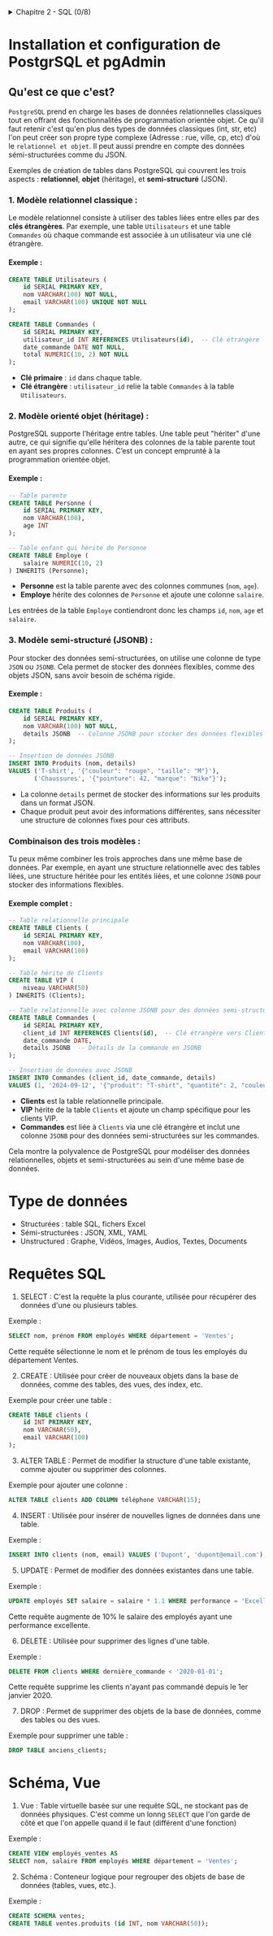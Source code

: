 <details>
<summary>Chapitre 2 - SQL (0/8)</summary>

- Installation et configuration de PostgreSQL et pgAdmin
- Concepts de base des SGBDR et types de données
- Requêtes SQL : SELECT, CREATE, ALTER TABLE, INSERT, UPDATE, DELETE, DROP
- Utilisation de NULL et requêtes conditionnelles (CASE)
- Jointures : JOIN, sous-requêtes, CTE, et opérations ensemblistes
- Travailler avec les dates et heures
- Fonctions de fenêtrage avancées
- Fonctions SQL : CAST, CONCAT, SUBSTRING, COALESCE, etc.
</details>

# Installation et configuration de PostgrSQL et pgAdmin

## Qu'est ce que c'est?
`PostgreSQL` prend en charge les bases de données relationnelles classiques tout en offrant des fonctionnalités de programmation orientée objet. Ce qu'il faut retenir c'est qu'en plus des types de données classiques (int, str, etc) l'on peut créer son propre type complexe (Adresse : rue, ville, cp, etc) d'où le `relationnel et objet`. 
Il peut aussi prendre en compte des données sémi-structurées comme du JSON.


Exemples de création de tables dans PostgreSQL qui couvrent les trois aspects : **relationnel**, **objet** (héritage), et **semi-structuré** (JSON).

### 1. **Modèle relationnel classique** :

Le modèle relationnel consiste à utiliser des tables liées entre elles par des **clés étrangères**. Par exemple, une table `Utilisateurs` et une table `Commandes` où chaque commande est associée à un utilisateur via une clé étrangère.

#### Exemple :

```sql
CREATE TABLE Utilisateurs (
    id SERIAL PRIMARY KEY,
    nom VARCHAR(100) NOT NULL,
    email VARCHAR(100) UNIQUE NOT NULL
);

CREATE TABLE Commandes (
    id SERIAL PRIMARY KEY,
    utilisateur_id INT REFERENCES Utilisateurs(id),  -- Clé étrangère
    date_commande DATE NOT NULL,
    total NUMERIC(10, 2) NOT NULL
);
```

- **Clé primaire** : `id` dans chaque table.
- **Clé étrangère** : `utilisateur_id` relie la table `Commandes` à la table `Utilisateurs`.

### 2. **Modèle orienté objet** (héritage) :

PostgreSQL supporte l’héritage entre tables. Une table peut "hériter" d'une autre, ce qui signifie qu'elle héritera des colonnes de la table parente tout en ayant ses propres colonnes. C’est un concept emprunté à la programmation orientée objet.

#### Exemple :

```sql
-- Table parente
CREATE TABLE Personne (
    id SERIAL PRIMARY KEY,
    nom VARCHAR(100),
    age INT
);

-- Table enfant qui hérite de Personne
CREATE TABLE Employe (
    salaire NUMERIC(10, 2)
) INHERITS (Personne);
```

- **Personne** est la table parente avec des colonnes communes (`nom`, `age`).
- **Employe** hérite des colonnes de `Personne` et ajoute une colonne `salaire`.

Les entrées de la table `Employe` contiendront donc les champs `id`, `nom`, `age` et `salaire`.

### 3. **Modèle semi-structuré** (JSONB) :

Pour stocker des données semi-structurées, on utilise une colonne de type `JSON` ou `JSONB`. Cela permet de stocker des données flexibles, comme des objets JSON, sans avoir besoin de schéma rigide.

#### Exemple :

```sql
CREATE TABLE Produits (
    id SERIAL PRIMARY KEY,
    nom VARCHAR(100) NOT NULL,
    details JSONB  -- Colonne JSONB pour stocker des données flexibles
);

-- Insertion de données JSONB
INSERT INTO Produits (nom, details)
VALUES ('T-shirt', '{"couleur": "rouge", "taille": "M"}'),
       ('Chaussures', '{"pointure": 42, "marque": "Nike"}');
```

- La colonne `details` permet de stocker des informations sur les produits dans un format JSON.
- Chaque produit peut avoir des informations différentes, sans nécessiter une structure de colonnes fixes pour ces attributs.

### Combinaison des trois modèles :

Tu peux même combiner les trois approches dans une même base de données. Par exemple, en ayant une structure relationnelle avec des tables liées, une structure héritée pour les entités liées, et une colonne `JSONB` pour stocker des informations flexibles.

#### Exemple complet :

```sql
-- Table relationnelle principale
CREATE TABLE Clients (
    id SERIAL PRIMARY KEY,
    nom VARCHAR(100),
    email VARCHAR(100)
);

-- Table hérite de Clients
CREATE TABLE VIP (
    niveau VARCHAR(50)
) INHERITS (Clients);

-- Table relationnelle avec colonne JSONB pour des données semi-structurées
CREATE TABLE Commandes (
    id SERIAL PRIMARY KEY,
    client_id INT REFERENCES Clients(id),  -- Clé étrangère vers Clients ou VIP
    date_commande DATE,
    details JSONB  -- Détails de la commande en JSONB
);

-- Insertion de données avec JSONB
INSERT INTO Commandes (client_id, date_commande, details)
VALUES (1, '2024-09-12', '{"produit": "T-shirt", "quantité": 2, "couleur": "rouge"}');
```

- **Clients** est la table relationnelle principale.
- **VIP** hérite de la table `Clients` et ajoute un champ spécifique pour les clients VIP.
- **Commandes** est liée à `Clients` via une clé étrangère et inclut une colonne `JSONB` pour des données semi-structurées sur les commandes.


Cela montre la polyvalence de PostgreSQL pour modéliser des données relationnelles, objets et semi-structurées au sein d'une même base de données.

# Type de données
- Structurées : table SQL, fichers Excel
- Sémi-structurées : JSON, XML, YAML
- Unstructured : Graphe, Vidéos, Images, Audios, Textes, Documents

# Requêtes SQL
1. SELECT :
C'est la requête la plus courante, utilisée pour récupérer des données d'une ou plusieurs tables.

Exemple :
```sql
SELECT nom, prénom FROM employés WHERE département = 'Ventes';
```
Cette requête sélectionne le nom et le prénom de tous les employés du département Ventes.

2. CREATE :
Utilisée pour créer de nouveaux objets dans la base de données, comme des tables, des vues, des index, etc.

Exemple pour créer une table :
```sql
CREATE TABLE clients (
    id INT PRIMARY KEY,
    nom VARCHAR(50),
    email VARCHAR(100)
);
```

3. ALTER TABLE :
Permet de modifier la structure d'une table existante, comme ajouter ou supprimer des colonnes.

Exemple pour ajouter une colonne :
```sql
ALTER TABLE clients ADD COLUMN téléphone VARCHAR(15);
```

4. INSERT :
Utilisée pour insérer de nouvelles lignes de données dans une table.

Exemple :
```sql
INSERT INTO clients (nom, email) VALUES ('Dupont', 'dupont@email.com');
```

5. UPDATE :
Permet de modifier des données existantes dans une table.

Exemple :
```sql
UPDATE employés SET salaire = salaire * 1.1 WHERE performance = 'Excellent';
```
Cette requête augmente de 10% le salaire des employés ayant une performance excellente.

6. DELETE :
Utilisée pour supprimer des lignes d'une table.

Exemple :
```sql
DELETE FROM clients WHERE dernière_commande < '2020-01-01';
```
Cette requête supprime les clients n'ayant pas commandé depuis le 1er janvier 2020.

7. DROP :
Permet de supprimer des objets de la base de données, comme des tables ou des vues.

Exemple pour supprimer une table :
```sql
DROP TABLE anciens_clients;
```

# Schéma, Vue
1. Vue : Table virtuelle basée sur une requête SQL, ne stockant pas de données physiques. C'est comme un lonng `SELECT` que l'on garde de côté et que l'on appelle quand il le faut (différent d'une fonction)

Exemple :
```sql
CREATE VIEW employés_ventes AS
SELECT nom, salaire FROM employés WHERE département = 'Ventes';
```

2. Schéma : Conteneur logique pour regrouper des objets de base de données (tables, vues, etc.).

Exemple :
```sql
CREATE SCHEMA ventes;
CREATE TABLE ventes.produits (id INT, nom VARCHAR(50));
```
